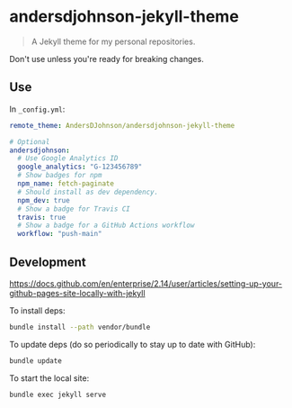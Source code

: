 # andersdjohnson-jekyll-theme

> A Jekyll theme for my personal repositories.

Don't use unless you're ready for breaking changes.

## Use

In `_config.yml`:

```yml
remote_theme: AndersDJohnson/andersdjohnson-jekyll-theme

# Optional
andersdjohnson:
  # Use Google Analytics ID
  google_analytics: "G-123456789"
  # Show badges for npm
  npm_name: fetch-paginate
  # Should install as dev dependency.
  npm_dev: true
  # Show a badge for Travis CI
  travis: true
  # Show a badge for a GitHub Actions workflow
  workflow: "push-main"
```

## Development

https://docs.github.com/en/enterprise/2.14/user/articles/setting-up-your-github-pages-site-locally-with-jekyll

To install deps:

```sh
bundle install --path vendor/bundle
```

To update deps (do so periodically to stay up to date with GitHub):

```sh
bundle update
```

To start the local site:

```sh
bundle exec jekyll serve
```
